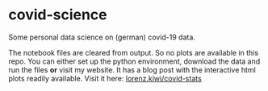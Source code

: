 # covid-science
Some personal data science on (german) covid-19 data.

The notebook files are cleared from output. So no plots are available in this repo. You can either set up the python environment, 
download the data and run the files **or** visit my website. It has a blog post with the interactive html plots readily available.
Visit it here: [lorenz.kiwi/covid-stats](https://www.lorenz.kiwi/2021/04/covid-stats/)


